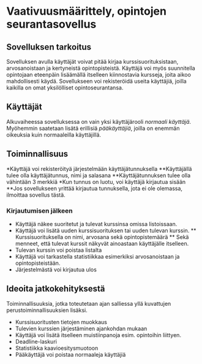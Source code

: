 # Vaativuusmäärittely, opintojen seurantasovellus

## Sovelluksen tarkoitus

Sovelluksen avulla käyttäjät voivat pitää kirjaa kurssisuorituksistaan, arvosanoistaan ja
kertyneistä opintopisteistä. Käyttäjä voi myös suunnitella opintojaan eteenpäin lisäämällä
itselleen kiinnostavia kursseja, joita aikoo mahdollisesti käydä. Sovellukseen voi rekisteröidä
useita käyttäjiä, joilla kaikilla on omat yksilölliset opintoseurantansa.

## Käyttäjät

Alkuvaiheessa sovelluksessa on vain yksi käyttäjärooli _normaali käyttäjä_. Myöhemmin 
saatetaan lisätä erillisiä _pääkäyttäjiä_, joilla on enemmän oikeuksia kuin normaaleilla 
käyttäjillä.

## Toiminnallisuus

*Käyttäjä voi rekisteröityä järjestelmään käyttäjätunnuksella
**Käyttäjällä tulee olla käyttäjätunnus, nimi ja salasana
**Käyttäjätunnuksen tulee olla vähintään 3 merkkiä
*Kun tunnus on luotu, voi käyttäjä kirjautua sisään
**Jos sovellukseen yrittää kirjautua tunnuksella, jota ei ole olemassa, ilmoittaa sovellus
tästä.

### Kirjautumisen jälkeen

* Käyttäjä näkee suoritetut ja tulevat kurssinsa omissa listoissaan.
* Käyttäjä voi lisätä uuden kurssisuorituksen tai uuden tulevan kurssin.
** Kurssisuorituksella on nimi, arvosana sekä opintopistemäärä
** Sekä menneet, että tulevat kurssit näkyvät ainoastaan käyttäjälle itselleen.
* Tulevan kurssin voi poistaa listalta
* Käyttäjä voi tarkastella statistiikkaa esimerkiksi arvosanoistaan ja opintopisteistään.
* Järjestelmästä voi kirjautua ulos

## Ideoita jatkokehityksestä
Toiminnallisuuksia, jotka toteutetaan ajan salliessa yllä kuvattujen perustoiminnallisuuksien
lisäksi.
* Kurssisuoritusten tietojen muokkaus
* Tulevien kurssien järjestäminen ajankohdan mukaan
* Käyttäjä voi lisätä itselleen muistiinpanoja esim. opintoihin liittyen.
* Deadline-laskuri
* Statistiikka kaavioesitysmuotoon
* Pääkäyttäjä voi poistaa normaaleja käyttäjiä
